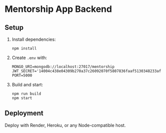# Mentorship App Backend

## Setup

1. Install dependencies:
   ```
   npm install
   ```
2. Create `.env` with:
   ```
   MONGO_URI=mongodb://localhost:27017/mentorship
   JWT_SECRET='14004c438e04309b270a37c26092070f5807836faaf5130348233af9efe341b087a18c1a35f523ee20d06064b7fa10047eeb9c095df1a4e0d0c4cb262dc0bb79
   PORT=5000
   ```
3. Build and start:
   ```
   npm run build
   npm start
   ```

## Deployment

Deploy with Render, Heroku, or any Node-compatible host.